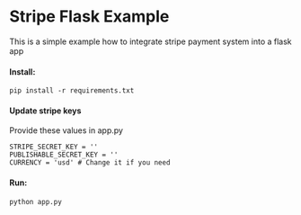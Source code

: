 # Stripe Flask Example 

This is a simple example how to integrate stripe payment system into a flask app

#### Install:
`pip install -r requirements.txt`

#### Update stripe keys
Provide these values in app.py 
```
STRIPE_SECRET_KEY = ''
PUBLISHABLE_SECRET_KEY = ''
CURRENCY = 'usd' # Change it if you need 
```
#### Run:
`python app.py`
